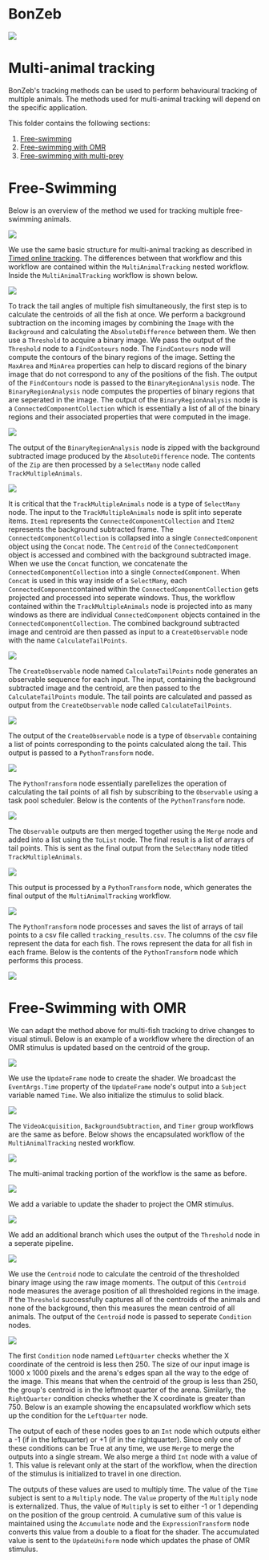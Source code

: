 # BonZeb
![](../../Resources/BonZeb_Logo.png)

# Multi-animal tracking
BonZeb's tracking methods can be used to perform behavioural tracking of multiple animals.
The methods used for multi-animal tracking will depend on the specific application.

This folder contains the following sections:
1. [Free-swimming](#free-swimming)
2. [Free-swimming with OMR](#free-swimming-with-OMR)
3. [Free-swimming with multi-prey](#free-swimming-with-multi-prey)

# Free-Swimming
Below is an overview of the method we used for tracking multiple free-swimming animals.

![](images/freeswimming1.png)

We use the same basic structure for multi-animal tracking as described in [Timed online tracking](<../Behavioural Tracking and Analysis#timed-online-tracking>).
The differences between that workflow and this workflow are contained within the `MultiAnimalTracking` nested workflow. 
Inside the `MultiAnimalTracking` workflow is shown below.

![](images/freeswimming2.png)

To track the tail angles of multiple fish simultaneously, the first step is to calculate the centroids of all the fish at once.
We perform a background subtraction on the incoming images by combining the `Image` with the `Background` and calculating the `AbsoluteDifference` between them.
We then use a `Threshold` to acquire a binary image.
We pass the output of the `Threshold` node to a `FindContours` node.
The `FindContours` node will compute the contours of the binary regions of the image.
Setting the `MaxArea` and `MinArea` properties can help to discard regions of the binary image that do not correspond to any of the positions of the fish.
The output of the `FindContours` node is passed to the `BinaryRegionAnalysis` node.
The `BinaryRegionAnalysis` node computes the properties of binary regions that are seperated in the image.
The output of the `BinaryRegionAnalysis` node is a `ConnectedComponentCollection` which is essentially a list of all of the binary regions and their associated properties that were computed in the image.

![](images/freeswimming3.png)

The output of the `BinaryRegionAnalysis` node is zipped with the background subtracted image produced by the `AbsoluteDifference` node.
The contents of the `Zip` are then processed by a `SelectMany` node called `TrackMultipleAnimals`.

![](images/freeswimming4.png)

It is critical that the `TrackMultipleAnimals` node is a type of `SelectMany` node.
The input to the `TrackMultipleAnimals` node is split into seperate items.
`Item1` represents the `ConnectedComponentCollection` and `Item2` represents the background subtracted frame.
The `ConnectedComponentCollection` is collapsed into a single `ConnectedComponent` object using the `Concat` node.
The `Centroid` of the `ConnectedComponent` object is accessed and combined with the background subtracted image.
When we use the `Concat` function, we concatenate the `ConnectedComponentCollection` into a single `ConnectedComponent`.
When `Concat` is used in this way inside of a `SelectMany`, each `ConnectedComponent`contained within the `ConnectedComponentCollection` gets projected and processed into seperate windows.
Thus, the workflow contained within the `TrackMultipleAnimals` node is projected into as many windows as there are individual `ConnectedComponent` objects contained in the `ConnectedComponentCollection`.
The combined background subtracted image and centroid are then passed as input to a `CreateObservable` node with the name `CalculateTailPoints`.

![](images/freeswimming5.png)

The `CreateObservable` node named `CalculateTailPoints` node generates an observable sequence for each input.
The input, containing the background subtracted image and the centroid, are then passed to the `CalculateTailPoints` module.
The tail points are calculated and passed as output from the `CreateObservable` node called `CalculateTailPoints`.

![](images/freeswimming6.png)

The output of the `CreateObservable` node is a type of `Observable` containing a list of points corresponding to the points calculated along the tail.
This output is passed to a `PythonTransform` node.

![](images/freeswimming7.png)

The `PythonTransform` node essentially parellelizes the operation of calculating the tail points of all fish by subscribing to the `Observable` using a task pool scheduler.
Below is the contents of the `PythonTransform` node.

![](images/freeswimming8.png)

The `Observable` outputs are then merged together using the `Merge` node and added into a list using the `ToList` node.
The final result is a list of arrays of tail points.
This is sent as the final output from the `SelectMany` node titled `TrackMultipleAnimals`.

![](images/freeswimming9.png)

This output is processed by a `PythonTransform` node, which generates the final output of the `MultiAnimalTracking` workflow.

![](images/freeswimming10.png)

The `PythonTransform` node processes and saves the list of arrays of tail points to a csv file called `tracking_results.csv`.
The columns of the csv file represent the data for each fish.
The rows represent the data for all fish in each frame.
Below is the contents of the `PythonTransform` node which performs this process.

![](images/freeswimming11.png)

# Free-Swimming with OMR
We can adapt the method above for multi-fish tracking to drive changes to visual stimuli.
Below is an example of a workflow where the direction of an OMR stimulus is updated based on the centroid of the group.

![](images/freeswimmingwithOMR1.png)

We use the `UpdateFrame` node to create the shader.
We broadcast the `EventArgs.Time` property of the `UpdateFrame` node's output into a `Subject` variable named `Time`.
We also initialize the stimulus to solid black.

![](images/freeswimmingwithOMR2.png)

The `VideoAcquisition`, `BackgroundSubtraction`, and `Timer` group workflows are the same as before.
Below shows the encapsulated workflow of the `MultiAnimalTracking` nested workflow.

![](images/freeswimmingwithOMR3.png)

The multi-animal tracking portion of the workflow is the same as before.

![](images/freeswimmingwithOMR4.png)

We add a variable to update the shader to project the OMR stimulus.

![](images/freeswimmingwithOMR5.png)

We add an additional branch which uses the output of the `Threshold` node in a seperate pipeline.

![](images/freeswimmingwithOMR6.png)

We use the `Centroid` node to calculate the centroid of the thresholded binary image using the raw image moments.
The output of this `Centroid` node measures the average position of all thresholded regions in the image.
If the `Threshold` successfully captures all of the centroids of the animals and none of the background, then this measures the mean centroid of all animals.
The output of the `Centroid` node is passed to seperate `Condition` nodes.

![](images/freeswimmingwithOMR7.png)

The first `Condition` node named `LeftQuarter` checks whether the X coordinate of the centroid is less then 250.
The size of our input image is 1000 x 1000 pixels and the arena's edges span all the way to the edge of the image.
This means that when the centroid of the group is less than 250, the group's centroid is in the leftmost quarter of the arena.
Similarly, the `RightQuarter` condition checks whether the X coordinate is greater than 750.
Below is an example showing the encapsulated workflow which sets up the condition for the `LeftQuarter` node.

[](images/freeswimmingwithOMR8.png)

The output of each of these nodes goes to an `Int` node which outputs either a -1 (if in the leftquarter) or +1 (if in the rightquarter).
Since only one of these conditions can be True at any time, we use `Merge` to merge the outputs into a single stream.
We also merge a third `Int` node with a value of 1.
This value is relevant only at the start of the workflow, when the direction of the stimulus is initialized to travel in one direction.

[](images/freeswimmingwithOMR9.png)

The outputs of these values are used to multiply time.
The value of the `Time` subject is sent to a `Multiply` node.
The `Value` property of the `Multiply` node is externalized.
Thus, the value of `Multiply` is set to either -1 or 1 depending on the position of the group centroid.
A cumulative sum of this value is maintained using the `Accumulate` node and the `ExpressionTransform` node converts this value from a double to a float for the shader.
The accumulated value is sent to the `UpdateUniform` node which updates the phase of OMR stimulus.

[](images/freeswimmingwithOMR10.png)
